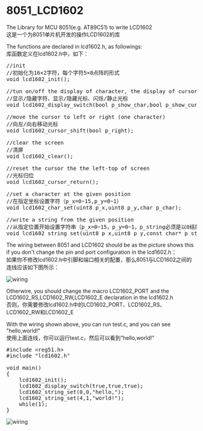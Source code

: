 # 8051_LCD1602

<p>
The Library for MCU 8051(e.g. AT89C51) to write LCD1602
<br>
这是一个为8051单片机开发的操作LCD1602的库
</p>

<p>
The functions are declared in lcd1602.h, as followings:
<br>
库函数定义在lcd1602.h中，如下：
</p>

<pre>
//init
//初始化为16×2字符，每个字符5×8点阵的形式
void lcd1602_init();

//tun on/off the display of character, the display of cursor and the flash of cursor
//显示/隐藏字符、显示/隐藏光标、闪烁/静止光标
void lcd1602_display_switch(bool p_show_char,bool p_show_cursor,bool p_flash_cursor);

//move the cursor to left or right (one character)
//向左/向右移动光标
void lcd1602_cursor_shift(bool p_right);

//clear the screen
//清屏
void lcd1602_clear();

//reset the cursor the the left-top of screen
//光标归位
void lcd1602_cursor_return();

//set a character at the given position
//在指定坐标设置字符（p_x=0~15,p_y=0~1）
void lcd1602_char_set(uint8 p_x,uint8 p_y,char p_char);

//write a string from the given position
//从指定位置开始设置字符串（p_x=0~15，p_y=0~1，p_string必须是以0结尾的字符串）
void lcd1602_string_set(uint8 p_x,uint8 p_y,const char* p_string);
</pre>

<p>
The wiring between 8051 and LCD1602 should be as the picture shows this if you don't change the pin and port configuration in the lcd1602.h：
<br>
如果你不修改lcd1602.h中引脚和端口相关的配置，那么8051与LCD1602之间的连线应该如下图所示：
</p>

![wiring](https://zhoujianshi.github.io/articles/2015/LCD1602%E7%9A%84%E4%BD%BF%E7%94%A8/4.png)

<p>
Otherwire, you should change the macro LCD1602_PORT and the LCD1602_RS,LCD1602_RW,LCD1602_E declaration in the lcd1602.h
<br>
否则，你需要修改lcd1602.h中的LCD1602_PORT、LCD1602_RS、LCD1602_RW和LCD1602_E
</p>

<p>
With the wiring shown above, you can run test.c, and you can see "hello,world!"
<br>
使用上面连线，你可以运行test.c，然后可以看到“hello,world!”
</p>

<pre>
#include &lt;reg51.h&gt;
#include &quot;lcd1602.h&quot;

void main()
{
	lcd1602_init();
	lcd1602_display_switch(true,true,true);
	lcd1602_string_set(0,0,&quot;hello,&quot;);
	lcd1602_string_set(4,1,&quot;world!&quot;);
	while(1);
}
</pre>

![wiring](https://zhoujianshi.github.io/articles/2015/LCD1602%E7%9A%84%E4%BD%BF%E7%94%A8/5.jpg)
